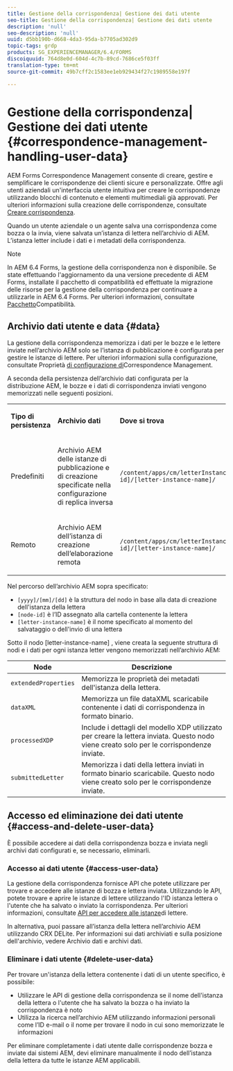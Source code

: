 ```yaml
---
title: Gestione della corrispondenza| Gestione dei dati utente
seo-title: Gestione della corrispondenza| Gestione dei dati utente
description: 'null'
seo-description: 'null'
uuid: d5bb190b-d668-4da3-95da-b7705ad302d9
topic-tags: grdp
products: SG_EXPERIENCEMANAGER/6.4/FORMS
discoiquuid: 764d8e0d-604d-4c7b-89cd-7686ce5f03ff
translation-type: tm+mt
source-git-commit: 49b7cff2c1583ee1eb929434f27c1989558e197f

---
```



# Gestione della corrispondenza| Gestione dei dati utente {#correspondence-management-handling-user-data}

AEM Forms Correspondence Management consente di creare, gestire e semplificare le corrispondenze dei clienti sicure e personalizzate. Offre agli utenti aziendali un&#39;interfaccia utente intuitiva per creare le corrispondenze utilizzando blocchi di contenuto e elementi multimediali già approvati. Per ulteriori informazioni sulla creazione delle corrispondenze, consultate [Creare corrispondenza](/help/forms/using/create-correspondence.md).

Quando un utente aziendale o un agente salva una corrispondenza come bozza o la invia, viene salvata un’istanza di lettera nell’archivio di AEM. L’istanza letter include i dati e i metadati della corrispondenza.

>[!NOTE]
>
>In AEM 6.4 Forms, la gestione della corrispondenza non è disponibile. Se state effettuando l&#39;aggiornamento da una versione precedente di AEM Forms, installate il pacchetto di compatibilità ed effettuate la migrazione delle risorse per la gestione della corrispondenza per continuare a utilizzarle in AEM 6.4 Forms. Per ulteriori informazioni, consultate [Pacchetto](/help/forms/using/compatibility-package.md)Compatibilità.

## Archivio dati utente e data {#data}

La gestione della corrispondenza memorizza i dati per le bozze e le lettere inviate nell’archivio AEM solo se l’istanza di pubblicazione è configurata per gestire le istanze di lettere. Per ulteriori informazioni sulla configurazione, consultate Proprietà [di configurazione di](/help/forms/using/cm-configuration-properties.md)Correspondence Management.

A seconda della persistenza dell’archivio dati configurata per la distribuzione AEM, le bozze e i dati di corrispondenza inviati vengono memorizzati nelle seguenti posizioni.

<table> 
 <tbody>
  <tr>
   <td><p><strong>Tipo di persistenza</strong></p> </td> 
   <td><p><strong>Archivio dati</strong></p> </td> 
   <td><p><strong>Dove si trova</strong></p> </td> 
  </tr>
  <tr>
   <td><p>Predefiniti</p> </td> 
   <td><p>Archivio AEM delle istanze di pubblicazione e di creazione specificate nella configurazione di replica inversa</p> </td> 
   <td><p><code>/content/apps/cm/letterInstances/[yyyy]/[mm]/[dd]/[node-id]/[letter-instance-name]/</code> </p> </td> 
  </tr>
  <tr>
   <td><p>Remoto</p> </td> 
   <td><p>Archivio AEM dell’istanza di creazione dell’elaborazione remota</p> </td> 
   <td><p><code>/content/apps/cm/letterInstances/[yyyy]/[mm]/[dd]/[node-id]/[letter-instance-name]/</code></p> </td> 
  </tr>
 </tbody>
</table>

Nel percorso dell’archivio AEM sopra specificato:

* `[yyyy]/[mm]/[dd]` è la struttura del nodo in base alla data di creazione dell&#39;istanza della lettera
* `[node-id]` è l’ID assegnato alla cartella contenente la lettera
* `[letter-instance-name]` è il nome specificato al momento del salvataggio o dell&#39;invio di una lettera

Sotto il nodo [letter-instance-name] , viene creata la seguente struttura di nodi e i dati per ogni istanza letter vengono memorizzati nell’archivio AEM:

| Node | Descrizione |
|---|---|
| `extendedProperties` | Memorizza le proprietà dei metadati dell&#39;istanza della lettera. |
| `dataXML` | Memorizza un file dataXML scaricabile contenente i dati di corrispondenza in formato binario. |
| `processedXDP` | Include i dettagli del modello XDP utilizzato per creare la lettera inviata. Questo nodo viene creato solo per le corrispondenze inviate. |
| `submittedLetter` | Memorizza i dati della lettera inviati in formato binario scaricabile. Questo nodo viene creato solo per le corrispondenze inviate. |

## Accesso ed eliminazione dei dati utente {#access-and-delete-user-data}

È possibile accedere ai dati della corrispondenza bozza e inviata negli archivi dati configurati e, se necessario, eliminarli.

### Accesso ai dati utente {#access-user-data}

La gestione della corrispondenza fornisce API che potete utilizzare per trovare e accedere alle istanze di bozza e lettera inviata. Utilizzando le API, potete trovare e aprire le istanze di lettere utilizzando l&#39;ID istanza lettera o l&#39;utente che ha salvato o inviato la corrispondenza. Per ulteriori informazioni, consultate [API per accedere alle istanze](/help/forms/using/cm-apis-to-access-letter-instances.md)di lettere.

In alternativa, puoi passare all’istanza della lettera nell’archivio AEM utilizzando CRX DELite. Per informazioni sui dati archiviati e sulla posizione dell&#39;archivio, vedere Archivio [](/help/forms/using/correspondence-management-handling-user-data.md#data) dati e archivi dati.

### Eliminare i dati utente {#delete-user-data}

Per trovare un&#39;istanza della lettera contenente i dati di un utente specifico, è possibile:

* Utilizzare le API di gestione della corrispondenza se il nome dell&#39;istanza della lettera o l&#39;utente che ha salvato la bozza o ha inviato la corrispondenza è noto
* Utilizza la ricerca nell’archivio AEM utilizzando informazioni personali come l’ID e-mail o il nome per trovare il nodo in cui sono memorizzate le informazioni

Per eliminare completamente i dati utente dalle corrispondenze bozza e inviate dai sistemi AEM, devi eliminare manualmente il nodo dell’istanza della lettera da tutte le istanze AEM applicabili.
